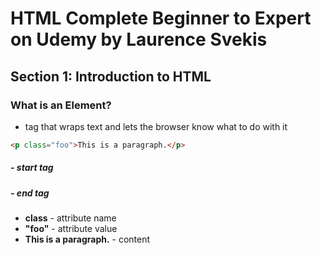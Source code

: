 # HTML Complete Beginner to Expert on Udemy by Laurence Svekis
## Section 1: Introduction to HTML
### What is an Element?
* tag that wraps text and lets the browser know what to do with it
```HTML
<p class="foo">This is a paragraph.</p>
```
##### <p> - start tag
##### </p> - end tag
* **class** - attribute name
* **"foo"** - attribute value
* **This is a paragraph.** - content































